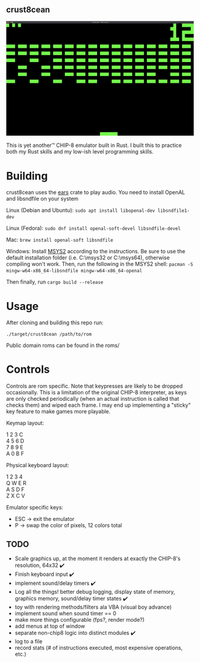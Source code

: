 ## crust8cean

![Screenshot](/screenshot_1.png?raw=true "The emulator running Brix'")

This is yet another™ CHIP-8 emulator built in Rust. I built this to practice both my Rust skills and my low-ish level programming skills. 

# Building
crust8cean uses the [ears](https://crates.io/crates/ears) crate to play audio. You need to install OpenAL and libsndfile on your system

Linux (Debian and Ubuntu):
```sudo apt install libopenal-dev libsndfile1-dev```

Linux (Fedora):
```sudo dnf install openal-soft-devel libsndfile-devel```

Mac:
```brew install openal-soft libsndfile```

Windows:
Install [MSYS2](http://www.msys2.org/) according to the instructions. Be sure to use the default installation folder (i.e. C:\msys32 or C:\msys64), otherwise compiling won't work. Then, run the following in the MSYS2 shell:
```pacman -S mingw-w64-x86_64-libsndfile mingw-w64-x86_64-openal```

Then finally, run 
```cargo build --release```

# Usage

After cloning and building this repo run:
```
./target/crust8cean /path/to/rom
```

Public domain roms can be found in the roms/

# Controls

Controls are rom specific. Note that keypresses are likely to be dropped occasionally. This is a limitation of the original CHIP-8 interpreter, as keys are only checked periodically (when an actual instruction is called that checks them) and wiped each frame. I may end up implementing a "sticky" key feature to make games more playable. 

Keymap layout: 

1	2	3	C<br>
4	5	6	D<br>
7	8	9	E<br>
A	0	B	F<br>

Physical keyboard layout:

1	2	3	4<br>
Q	W	E	R<br>
A	S	D	F<br>
Z	X	C	V<br>

Emulator specific keys:
- ESC -> exit the emulator
- P -> swap the color of pixels, 12 colors total

## TODO
- Scale graphics up, at the moment it renders at exactly the CHIP-8's resolution, 64x32 ✔️
- Finish keyboard input ✔️
- implement sound/delay timers ✔️
- Log all the things! better debug logging, display state of memory, graphics memory, sound/delay timer states ✔️
- toy with rendering methods/filters ala VBA (visual boy advance)
- implement sound when sound timer == 0
- make more things configurable (fps?, render mode?)
- add menus at top of window
- separate non-chip8 logic into distinct modules ✔️
- log to a file
- record stats (# of instructions executed, most expensive operations, etc.)

